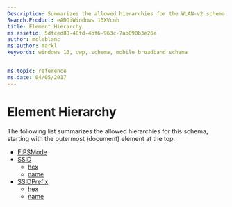 ```yaml
---
Description: Summarizes the allowed hierarchies for the WLAN-v2 schema.
Search.Product: eADQiWindows 10XVcnh
title: Element Hierarchy
ms.assetid: 5dfced88-48fd-4bf6-963c-7ab090b3e26e
author: mcleblanc
ms.author: markl
keywords: windows 10, uwp, schema, mobile broadband schema


ms.topic: reference
ms.date: 04/05/2017
---
```


# Element Hierarchy


The following list summarizes the allowed hierarchies for this schema, starting with the outermost (document) element at the top.

-   [FIPSMode](element-fipsmode.md)
-   [SSID](element-ssid.md)
    -   [hex](element-hex.md)
    -   [name](element-name.md)
-   [SSIDPrefix](element-ssidprefix.md)
    -   [hex](element-1-hex.md)
    -   [name](element-1-name.md)

 

 



